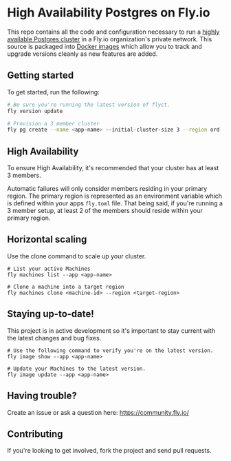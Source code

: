 
# High Availability Postgres on Fly.io
This repo contains all the code and configuration necessary to run a [highly available Postgres cluster](https://fly.io/docs/postgres/) in a Fly.io organization's private network. This source is packaged into [Docker images](https://hub.docker.com/r/flyio/postgres-flex/tags) which allow you to track and upgrade versions cleanly as new features are added.


## Getting started

To get started, run the following:
```bash
# Be sure you're running the latest version of flyct.
fly version update

# Provision a 3 member cluster
fly pg create --name <app-name> --initial-cluster-size 3 --region ord --repmgr 
```

## High Availability
To ensure High Availability, it's recommended that your cluster has at least 3 members. 

Automatic failures will only consider members residing in your primary region.  The primary region is represented as an environment variable which is defined within your apps `fly.toml` file.  That being said, if you're running a 3 member setup, at least 2 of the members should reside within your primary region. 

## Horizontal scaling
Use the clone command to scale up your cluster.
```
# List your active Machines
fly machines list --app <app-name>

# Clone a machine into a target region
fly machines clone <machine-id> --region <target-region>
```

## Staying up-to-date!
This project is in active development so it's important to stay current with the latest changes and bug fixes. 

```
# Use the following command to verify you're on the latest version.
fly image show --app <app-name>

# Update your Machines to the latest version.
fly image update --app <app-name>

```

## Having trouble?
Create an issue or ask a question here: https://community.fly.io/

## Contributing
If you're looking to get involved, fork the project and send pull requests.

